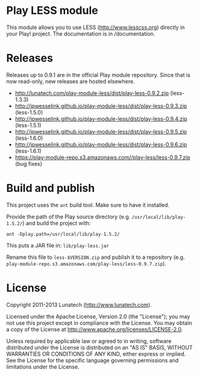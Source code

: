 Play LESS module
================

This module allows you to use LESS (http://www.lesscss.org) directly in your Play! project. The documentation is in /documentation.


Releases
========

Releases up to 0.9.1 are in the official Play module repository. Since that is now read-only, new releases are hosted elsewhere.

* http://lunatech.com/play-module-less/dist/play-less-0.9.2.zip (less-1.3.3)
* http://jpwesselink.github.io/play-module-less/dist/play-less-0.9.3.zip (less-1.5.0)
* http://jpwesselink.github.io/play-module-less/dist/play-less-0.9.4.zip (less-1.5.1)
* http://jpwesselink.github.io/play-module-less/dist/play-less-0.9.5.zip (less-1.6.0)
* http://jpwesselink.github.io/play-module-less/dist/play-less-0.9.6.zip (less-1.6.1)
* https://play-module-repo.s3.amazonaws.com//play-less/less-0.9.7.zip (bug fixes)


Build and publish
=================

This project uses the `ant` build tool. Make sure to have it installed.

Provide the path of the Play source directory (e.g. `/usr/local/lib/play-1.5.2/`) and build the project with:

    ant -Dplay.path=/usr/local/lib/play-1.5.2/

This puts a JAR file in: `lib/play-less.jar`

Rename this file to `less-$VERSION.zip` and publish it to a repository (e.g. `play-module-repo.s3.amazonaws.com/play-less/less-0.9.7.zip`).


License
=======

Copyright 2011-2013 Lunatech (http://www.lunatech.com).

Licensed under the Apache License, Version 2.0 (the "License"); you may not use this project except in compliance with the License. You may obtain a copy of the License at http://www.apache.org/licenses/LICENSE-2.0.

Unless required by applicable law or agreed to in writing, software distributed under the License is distributed on an "AS IS" BASIS, WITHOUT WARRANTIES OR CONDITIONS OF ANY KIND, either express or implied. See the License for the specific language governing permissions and limitations under the License.
 
